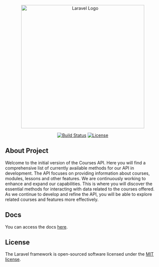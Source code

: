 <p align="center"><a href="https://laravel.com" target="_blank"><img src="https://raw.githubusercontent.com/laravel/art/master/logo-lockup/5%20SVG/2%20CMYK/1%20Full%20Color/laravel-logolockup-cmyk-red.svg" width="400" alt="Laravel Logo"></a></p>

<p align="center">
<a href="https://github.com/laravel/framework/actions"><img src="https://github.com/laravel/framework/workflows/tests/badge.svg" alt="Build Status"></a>
<a href="https://packagist.org/packages/laravel/framework"><img src="https://img.shields.io/packagist/l/laravel/framework" alt="License"></a>
</p>

## About Project

Welcome to the initial version of the Courses API. Here you will find a comprehensive list of currently available methods for our API in development. The API focuses on providing information about courses, modules, lessons and other features. We are continuously working to enhance and expand our capabilities. This is where you will discover the essential methods for interacting with data related to the courses offered. As we continue to develop and refine the API, you will be able to explore related courses and features more effectively.

## Docs

You can access the docs <a href="https://courses-api.joaopauloverzeletti.com/">here</a>.

## License

The Laravel framework is open-sourced software licensed under the [MIT license](https://opensource.org/licenses/MIT).
